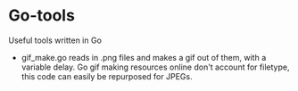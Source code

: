# Go-tools
Useful tools written in Go


- gif_make.go reads in .png files and makes a gif out of them, with a variable delay. Go gif making resources online don't account for filetype,
 this code can easily be repurposed for JPEGs. 
